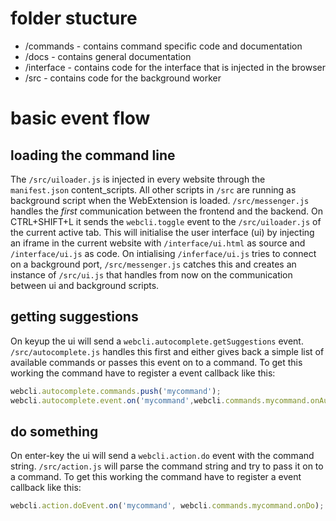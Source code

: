 # folder stucture
  * /commands  - contains command specific code and documentation
  * /docs - contains general documentation
  * /interface - contains code for the interface that is injected in the browser
  * /src - contains code for the background worker

# basic event flow

## loading the command line
The `/src/uiloader.js` is injected in every website through the `manifest.json` content_scripts. All other scripts in `/src` are running as background script when the WebExtension is loaded. `/src/messenger.js` handles the *first* communication between the frontend and the backend. On CTRL+SHIFT+L it sends the `webcli.toggle` event to the `/src/uiloader.js` of the current active tab. This will initialise the user interface (ui) by injecting an iframe in the current website with `/interface/ui.html` as source and `/interface/ui.js` as code. On intialising `/inferface/ui.js` tries to connect on a background port, `/src/messenger.js` catches this and creates an instance of `/src/ui.js` that handles from now on the communication between ui and background scripts.

## getting suggestions
On keyup the ui will send a `webcli.autocomplete.getSuggestions` event. `/src/autocomplete.js` handles this first and either gives back a simple list of available commands or passes this event on to a command. To get this working the command have to register a event callback like this:
```js
webcli.autocomplete.commands.push('mycommand');
webcli.autocomplete.event.on('mycommand',webcli.commands.mycommand.onAutocomplete);
```

## do something
On enter-key the ui will send a `webcli.action.do` event with the command string. `/src/action.js` will parse the command string and try to pass it on to a command. To get this working the command have to register a event callback like this:
```js
webcli.action.doEvent.on('mycommand', webcli.commands.mycommand.onDo);
```
